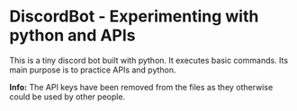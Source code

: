 # DiscordBot - Experimenting with python and APIs

This is a tiny discord bot built with python. It executes basic commands. Its main purpose is to practice APIs and python.

**Info:** The API keys have been removed from the files as they otherwise could be used by other people.
